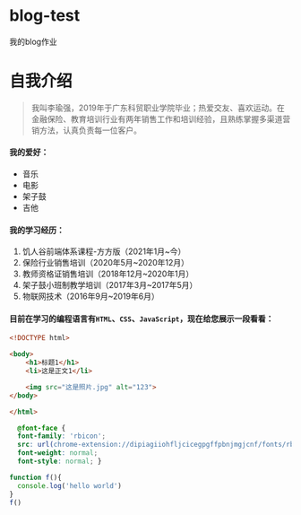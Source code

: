 # blog-test
我的blog作业

# 自我介绍
>我叫李瑜强，2019年于广东科贸职业学院毕业；热爱交友、喜欢运动。在金融保险、教育培训行业有两年销售工作和培训经验，且熟练掌握多渠道营销方法，认真负责每一位客户。

#### 我的爱好：
* 音乐
* 电影
* 架子鼓
* 吉他

#### 我的学习经历：
1. 饥人谷前端体系课程-方方版（2021年1月~今）
2. 保险行业销售培训（2020年5月~2020年12月）
3. 教师资格证销售培训（2018年12月~2020年1月）
3. 架子鼓小班制教学培训（2017年3月~2017年5月）
4. 物联网技术（2016年9月~2019年6月）

#### 目前在学习的编程语言有`HTML`、`CSS`、`JavaScript`，现在给您展示一段看看：
```html
<!DOCTYPE html>

<body>
    <h1>标题1</h1>
    <li>这是正文1</li>

    <img src="这是照片.jpg" alt="123">
</body>

</html>

```
```css
  @font-face {
  font-family: 'rbicon';
  src: url(chrome-extension://dipiagiiohfljcicegpgffpbnjmgjcnf/fonts/rbicon.woff2) format("woff2");
  font-weight: normal;
  font-style: normal; }
```
```javascript
function f(){
  console.log('hello world')
}
f()
```
